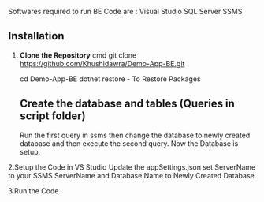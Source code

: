 Softwares required to run BE Code are : 
Visual Studio
SQL Server
SSMS

## Installation
1. **Clone the Repository**
   cmd
   git clone https://github.com/Khushidawra/Demo-App-BE.git

   cd Demo-App-BE
   dotnet restore - To Restore Packages
   ## Create the database and tables (Queries in script folder)
   Run the first query in ssms then change the database to newly created database and then execute the second query.
   Now the Database is setup.

2.Setup the Code in VS Studio
Update the appSettings.json set ServerName to your SSMS ServerName and Database Name to Newly Created Database.

3.Run the Code
